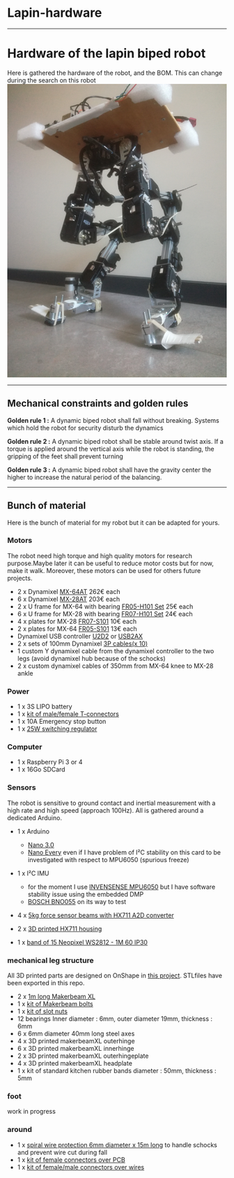 # Lapin-hardware
---
# Hardware of the lapin biped robot

Here is gathered the hardware of the robot, and the BOM. This can change during the search on this robot
![Overview](https://raw.githubusercontent.com/ThotAlion/Lapin-hardware/master/photo1.jpg)

---

## Mechanical constraints and golden rules

**Golden rule 1 :** A dynamic biped robot shall fall without breaking. Systems which hold the robot for security disturb the dynamics

**Golden rule 2 :** A dynamic biped robot shall be stable around twist axis. If a torque is applied around the vertical axis while the robot is standing, the gripping of the feet shall prevent turning

**Golden rule 3 :** A dynamic biped robot shall have the gravity center the higher to increase the natural period of the balancing.

---

## Bunch of material

Here is the bunch of material for my robot but it can be adapted for yours.

### Motors

The robot need high torque and high quality motors for research purpose.Maybe later it can be useful to reduce motor costs but for now, make it walk. Moreover, these motors can be used for others future projects.

- 2 x Dynamixel [MX-64AT](http://www.robotis.us/dynamixel-mx-64at/) 262€ each
- 6 x Dynamixel [MX-28AT](http://www.robotis.us/dynamixel-mx-28at/) 203€ each
- 2 x U frame for MX-64 with bearing [FR05-H101 Set](http://www.robotis.us/fr05-h101-set/) 25€ each
- 6 x U frame for MX-28 with bearing [FR07-H101 Set](http://www.robotis.us/fr07-h101-set/) 24€ each
- 4 x plates for MX-28 [FR07-S101](http://www.robotis.us/fr07-s101-set/) 10€ each
- 2 x plates for MX-64 [FR05-S101](http://www.robotis.us/fr05-s101-set/) 13€ each
- Dynamixel USB controller [U2D2](http://www.robotis.us/u2d2/) or [USB2AX](https://www.generationrobots.com/fr/401584-usb2ax-pour-servomoteurs-dynamixel.html)
- 2 x sets of 100mm Dynamixel [3P cables(x 10)](http://www.robotis.us/robot-cable-3p-100mm-10pcs/)
- 1 custom Y dynamixel cable from the dynamixel controller to the two legs (avoid dynamixel hub because of the schocks)
- 2 x custom dynamixel cables of 350mm from MX-64 knee to MX-28 ankle

### Power
- 1 x 3S LIPO battery
- 1 x [kit of male/female T-connectors](https://fr.aliexpress.com/item/4001351319074.html)
- 1 x 10A Emergency stop button
- 1 x [25W switching regulator](https://www.robotshop.com/eu/fr/regulateur-de-swadj3-dimension-engineering.html?utm_source=google&utm_medium=surfaces&utm_campaign=surfaces_across_google_eufr&gclid=EAIaIQobChMIvMvWnPz06wIViPdRCh0y1wcxEAQYBCABEgKcp_D_BwE)

### Computer

- 1 x Raspberry Pi 3 or 4
- 1 x 16Go SDCard

### Sensors

The robot is sensitive to ground contact and inertial measurement with a high rate and high speed (approach 100Hz). All is gathered around a dedicated Arduino.

- 1 x Arduino 
  - [Nano 3.0](https://store.arduino.cc/arduino-nano)
  - [Nano Every](https://store.arduino.cc/arduino-nano-every-with-headers) even if I have problem of I²C stability on this card to be investigated with respect to MPU6050 (spurious freeze)
- 1 x I²C IMU 
  - for the moment I use [INVENSENSE MPU6050](https://fr.aliexpress.com/item/32670910753.html) but I have software stability issue using the embedded DMP 
  -  [BOSCH BNO055](https://fr.aliexpress.com/item/4000686420656.html) on its way to test

- 4 x [5kg force sensor beams with HX711 A2D converter](https://fr.aliexpress.com/item/33046501052.html)
- 2 x [3D printed HX711 housing](https://cad.onshape.com/documents/89773ebe7e884f666a84c098/w/31c162daa679029f3b9fda3b/e/070fb8623ed9564c90b82de8)
- 1 x [band of 15 Neopixel WS2812 - 1M 60 IP30](https://fr.aliexpress.com/item/2036819167.html)

### mechanical leg structure

All 3D printed parts are designed on OnShape in [this project](https://cad.onshape.com/documents/fe91fe1ed7270e269f4c2873/w/a1669b9394a00a6c775fa6e8/e/9fc7b1788347e23db4327b82).
STLfiles have been exported in this repo.

- 2 x [1m long Makerbeam XL](https://www.makerbeam.com/1000mm-1p-makerbeamxl-15mmx15mm.html)
- 1 x [kit of Makerbeam bolts](https://www.makerbeam.com/openbeam-button-head-socket-bolt-6mm-100p-for-open.html)
- 1 x [kit of slot nuts](https://www.makerbeam.com/t-slot-nuts-for-makerbeamxl-50p.html)
- 12 bearings Inner diameter : 6mm, outer diameter 19mm, thickness : 6mm
- 6 x 6mm diameter 40mm long steel axes
- 4 x 3D printed makerbeamXL outerhinge
- 6 x 3D printed makerbeamXL innerhinge
- 2 x 3D printed makerbeamXL outerhingeplate
- 4 x 3D printed makerbeamXL headplate
- 1 x kit of standard kitchen rubber bands diameter : 50mm, thickness : 5mm

### foot

work in progress

### around
- 1 x [spiral wire protection 6mm diameter x 15m long](https://fr.aliexpress.com/item/4001090365450.html) to handle schocks and prevent wire cut during fall
- 1 x [kit of female connectors over PCB](https://fr.aliexpress.com/item/32983464320.html)
- 1 x [kit of female/male connectors over wires](https://fr.aliexpress.com/item/32960322306.html)
